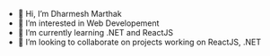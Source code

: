 - 👋 Hi, I’m Dharmesh Marthak
- 👀 I’m interested in Web Developement
- 🌱 I’m currently learning .NET and ReactJS
- 💞️ I’m looking to collaborate on projects working on ReactJS, .NET

<!---
dharmesh26/dharmesh26 is a ✨ special ✨ repository because its `README.md` (this file) appears on your GitHub profile.
You can click the Preview link to take a look at your changes.
--->
